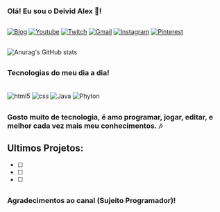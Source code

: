 
### Olá! Eu  sou o Deivid Alex 🎃!

##

[![Blog](https://img.shields.io/badge/dev.to-0A0A0A?style=for-the-badge&logo=devdotto&logoColor=white)](https://sujeitoprogramador.com)
[![Youtube](https://img.shields.io/badge/YouTube-FF0000?style=for-the-badge&logo=youtube&logoColor=white)](https://www.youtube.com/channel/UC0RxELSZoDjAvyRE0JUv_OQ)
[![Twitch](https://img.shields.io/badge/Twitch-9146FF?style=for-the-badge&logo=twitch&logoColor=white)](https://www.twitch.tv/matuchira)
[![Gmail](https://img.shields.io/badge/Gmail-D14836?style=for-the-badge&logo=gmail&logoColor=white)](deividtolentino66@gmail.com)
[![Instagram](https://img.shields.io/badge/Instagram-E4405F?style=for-the-badge&logo=instagram&logoColor=white)](https://www.instagram.com/matuchira/)
[![Pinterest](https://img.shields.io/badge/Pinterest-%23E60023.svg?&style=for-the-badge&logo=Pinterest&logoColor=white)](https://br.pinterest.com/deividtolentino/)

##

![Anurag's GitHub stats](https://github-readme-stats.vercel.app/api?username=DeividAlex&show_icons=true&theme=transparent)

##

### Tecnologias do meu dia a dia!

<div style="display: inline_block"></br>
    <img align="center" alt="html5" src="https://img.shields.io/badge/HTML5-E34F26?style=for-the-badge&logo=html5&logoColor=white">
    <img align="center" alt="css" src="https://img.shields.io/badge/CSS3-1572B6?style=for-the-badge&logo=css3&logoColor=white">
    <img align="center" alt="Java" src="https://img.shields.io/badge/JavaScript-F7DF1E?style=for-the-badge&logo=javascript&logoColor=black">
    <img align="center" alt="Phyton" src="https://img.shields.io/badge/Python-14354C?style=for-the-badge&logo=python&logoColor=white">
</div>

##

### Gosto muito de tecnologia, é amo programar, jogar, editar, e melhor cada vez mais meu conhecimentos. 🎶

## Ultimos Projetos:

-[ ]

-[ ]

-[ ]

##

### Agradecimentos ao canal (Sujeito Programador)!

